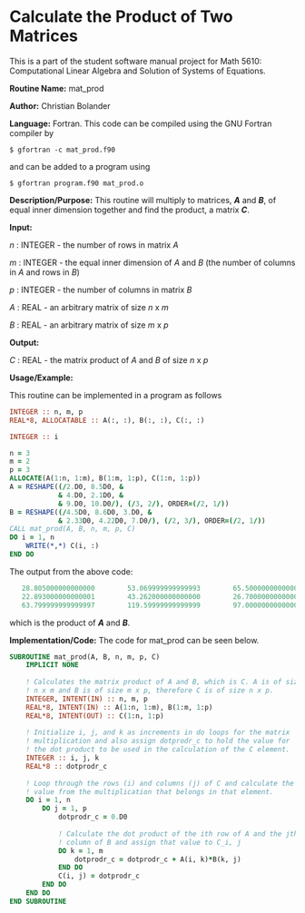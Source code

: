 # Calculate the Product of Two Matrices

This is a part of the student software manual project for Math 5610: Computational Linear Algebra and Solution of Systems of Equations. 

**Routine Name:**          mat_prod

**Author:** Christian Bolander

**Language:** Fortran. This code can be compiled using the GNU Fortran compiler by

```$ gfortran -c mat_prod.f90```

and can be added to a program using

```$ gfortran program.f90 mat_prod.o ``` 

**Description/Purpose:** This routine will multiply to matrices, ***A*** and ***B***, of equal inner dimension together and find the product, a matrix ***C***.

**Input:**  

*n* : INTEGER - the number of rows in matrix *A*

*m* : INTEGER - the equal inner dimension of *A* and *B* (the number of columns in *A* and rows in *B*)

*p* : INTEGER - the number of columns in matrix *B*

*A* : REAL - an arbitrary matrix of size *n* x *m*

*B* : REAL - an arbitrary matrix of size *m* x *p*

**Output:** 

*C* : REAL - the matrix product of *A* and *B* of size *n* x *p*

**Usage/Example:**

This routine can be implemented in a program as follows

```fortran
INTEGER :: n, m, p
REAL*8, ALLOCATABLE :: A(:, :), B(:, :), C(:, :)

INTEGER :: i

n = 3
m = 2
p = 3
ALLOCATE(A(1:n, 1:m), B(1:m, 1:p), C(1:n, 1:p))
A = RESHAPE((/2.D0, 8.5D0, &
			& 4.D0, 2.1D0, &
			& 9.D0, 10.D0/), (/3, 2/), ORDER=(/2, 1/))
B = RESHAPE((/4.5D0, 8.6D0, 3.D0, &
			& 2.33D0, 4.22D0, 7.D0/), (/2, 3/), ORDER=(/2, 1/))
CALL mat_prod(A, B, n, m, p, C)
DO i = 1, n
	WRITE(*,*) C(i, :)
END DO
```

The output from the above code:

```fortran
   28.805000000000000        53.069999999999993        65.500000000000000     
   22.893000000000001        43.262000000000000        26.700000000000003     
   63.799999999999997        119.59999999999999        97.000000000000000     
```

which is the product of ***A*** and ***B***.

**Implementation/Code:** The code for mat_prod can be seen below.

```fortran
SUBROUTINE mat_prod(A, B, n, m, p, C)
	IMPLICIT NONE
	
	! Calculates the matrix product of A and B, which is C. A is of size
	! n x m and B is of size m x p, therefore C is of size n x p.
	INTEGER, INTENT(IN) :: n, m, p
	REAL*8, INTENT(IN) :: A(1:n, 1:m), B(1:m, 1:p)
	REAL*8, INTENT(OUT) :: C(1:n, 1:p)
	
	! Initialize i, j, and k as increments in do loops for the matrix
	! multiplication and also assign dotprodr_c to hold the value for
	! the dot product to be used in the calculation of the C element.
	INTEGER :: i, j, k
	REAL*8 :: dotprodr_c
	
	! Loop through the rows (i) and columns (j) of C and calculate the
	! value from the multiplication that belongs in that element.
	DO i = 1, n
		DO j = 1, p
			dotprodr_c = 0.D0
	
			! Calculate the dot product of the ith row of A and the jth
			! column of B and assign that value to C_i, j
			DO k = 1, m
				dotprodr_c = dotprodr_c + A(i, k)*B(k, j)
			END DO
			C(i, j) = dotprodr_c
		END DO
	END DO
END SUBROUTINE
```



